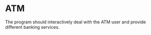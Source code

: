 # ATM

The program should 
interactively deal with the ATM user and provide different banking services.
